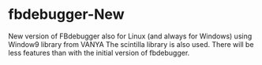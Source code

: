 # fbdebugger-New
New version of FBdebugger also for Linux (and always for Windows) using Window9 library from VANYA
The scintilla library is also used.
There will be less features than with the initial version of fbdebugger.

